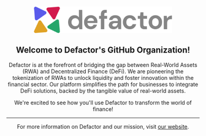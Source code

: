 <span align="center">

<a href="https://www.defactor.com"><img width="360" alt="Defactor Logo" src="https://raw.githubusercontent.com/defactor-com/.github/main/workflows/images/defactor-logo-grey.png"></img></a>

## Welcome to Defactor's GitHub Organization!
Defactor is at the forefront of bridging the gap between Real-World Assets (RWA) and Decentralized Finance (DeFi). We are pioneering the tokenization of RWAs to unlock liquidity and foster innovation within the financial sector. Our platform simplifies the path for businesses to integrate DeFi solutions, backed by the tangible value of real-world assets.

We're excited to see how you'll use Defactor to transform the world of finance!

---

For more information on Defactor and our mission, visit [our website](https://www.defactor.com/).

</span>
